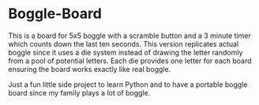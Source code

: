 # Boggle-Board
This is a board for 5x5 boggle with a scramble button and a 3 minute timer which counts down the last ten seconds. 
This version replicates actual boggle since it uses a die system instead of drawing the letter randomly from a pool of 
potential letters. Each die provides one letter for each board ensuring the board works exactly like real boggle. 

Just a fun little side project to learn Python and to have a portable boggle board since my family plays a lot of boggle. 
